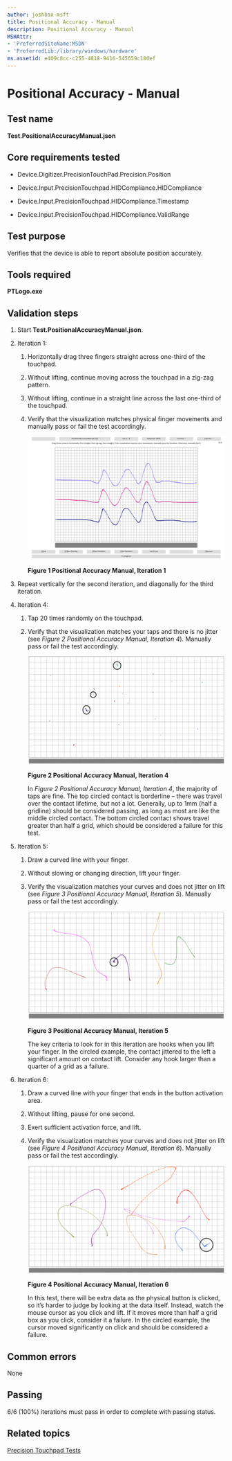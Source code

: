 ```yaml
---
author: joshbax-msft
title: Positional Accuracy - Manual
description: Positional Accuracy - Manual
MSHAttr:
- 'PreferredSiteName:MSDN'
- 'PreferredLib:/library/windows/hardware'
ms.assetid: e409c8cc-c255-4818-9416-545659c180ef
---
```


# Positional Accuracy - Manual


## Test name


**Test.PositionalAccuracyManual.json**

## Core requirements tested


-   Device.Digitizer.PrecisionTouchPad.Precision.Position

-   Device.Input.PrecisionTouchpad.HIDCompliance.HIDCompliance

-   Device.Input.PrecisionTouchpad.HIDCompliance.Timestamp

-   Device.Input.PrecisionTouchpad.HIDCompliance.ValidRange

## Test purpose


Verifies that the device is able to report absolute position accurately.

## Tools required


**PTLogo.exe**

## Validation steps


1.  Start **Test.PositionalAccuracyManual.json**.

2.  Iteration 1:

    1.  Horizontally drag three fingers straight across one-third of the touchpad.

    2.  Without lifting, continue moving across the touchpad in a zig-zag pattern.

    3.  Without lifting, continue in a straight line across the last one-third of the touchpad.

    4.  Verify that the visualization matches physical finger movements and manually pass or fail the test accordingly.

        ![positional accuracy manual iteration 1](images/hck-winb-positionalaccuracymanualiteration1.png)

        **Figure 1 Positional Accuracy Manual, Iteration 1**

3.  Repeat vertically for the second iteration, and diagonally for the third iteration.

4.  Iteration 4:

    1.  Tap 20 times randomly on the touchpad.

    2.  Verify that the visualization matches your taps and there is no jitter (see *Figure 2 Positional Accuracy Manual, Iteration 4*). Manually pass or fail the test accordingly.

        ![positional accuracy manual iteration 4](images/hck-winb-positionalaccuracymanualiteration4.png)

        **Figure 2 Positional Accuracy Manual, Iteration 4**

        In *Figure 2 Positional Accuracy Manual, Iteration 4*, the majority of taps are fine. The top circled contact is borderline – there was travel over the contact lifetime, but not a lot. Generally, up to 1mm (half a gridline) should be considered passing, as long as most are like the middle circled contact. The bottom circled contact shows travel greater than half a grid, which should be considered a failure for this test.

5.  Iteration 5:

    1.  Draw a curved line with your finger.

    2.  Without slowing or changing direction, lift your finger.

    3.  Verify the visualization matches your curves and does not jitter on lift (see *Figure 3 Positional Accuracy Manual, Iteration 5*). Manually pass or fail the test accordingly.

        ![positional accuracy manual iteration 5](images/hck-winb-positionalaccuracymanualiteration5.png)

        **Figure 3 Positional Accuracy Manual, Iteration 5**

        The key criteria to look for in this iteration are hooks when you lift your finger. In the circled example, the contact jittered to the left a significant amount on contact lift. Consider any hook larger than a quarter of a grid as a failure.

6.  Iteration 6:

    1.  Draw a curved line with your finger that ends in the button activation area.

    2.  Without lifting, pause for one second.

    3.  Exert sufficient activation force, and lift.

    4.  Verify the visualization matches your curves and does not jitter on lift (see *Figure 4 Positional Accuracy Manual, Iteration 6*). Manually pass or fail the test accordingly.

        ![positional accuracy manual iteration 6](images/hck-winb-positionalaccuracymanualiteration6.png)

        **Figure 4 Positional Accuracy Manual, Iteration 6**

        In this test, there will be extra data as the physical button is clicked, so it’s harder to judge by looking at the data itself. Instead, watch the mouse cursor as you click and lift. If it moves more than half a grid box as you click, consider it a failure. In the circled example, the cursor moved significantly on click and should be considered a failure.

## Common errors


None

## Passing


6/6 (100%) iterations must pass in order to complete with passing status.

## Related topics


[Precision Touchpad Tests](precision-touchpad-tests.md)

 

 







